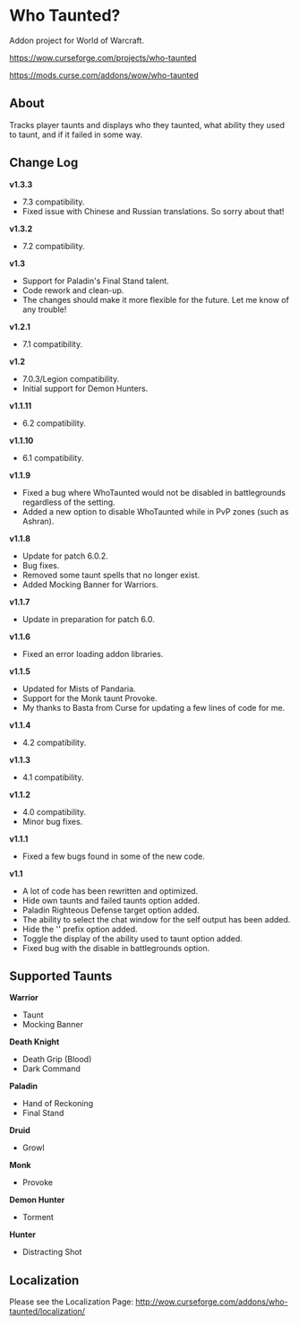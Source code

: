 # Who Taunted?
Addon project for World of Warcraft.

https://wow.curseforge.com/projects/who-taunted

https://mods.curse.com/addons/wow/who-taunted

## About
Tracks player taunts and displays who they taunted, what ability they used to taunt, and if it failed in some way.

## Change Log
**v1.3.3**
* 7.3 compatibility.
* Fixed issue with Chinese and Russian translations. So sorry about that!

**v1.3.2**
* 7.2 compatibility.

**v1.3**
* Support for Paladin's Final Stand talent.
* Code rework and clean-up.
* The changes should make it more flexible for the future. Let me know of any trouble!

**v1.2.1**
* 7.1 compatibility.

**v1.2**
* 7.0.3/Legion compatibility.
* Initial support for Demon Hunters.

**v1.1.11**
* 6.2 compatibility.

**v1.1.10**
* 6.1 compatibility.

**v1.1.9**
* Fixed a bug where WhoTaunted would not be disabled in battlegrounds regardless of the setting.
* Added a new option to disable WhoTaunted while in PvP zones (such as Ashran).

**v1.1.8**
* Update for patch 6.0.2.
* Bug fixes.
* Removed some taunt spells that no longer exist.
* Added Mocking Banner for Warriors.

**v1.1.7**
* Update in preparation for patch 6.0.

**v1.1.6**
* Fixed an error loading addon libraries.

**v1.1.5**
* Updated for Mists of Pandaria.
* Support for the Monk taunt Provoke.
* My thanks to Basta from Curse for updating a few lines of code for me.

**v1.1.4**
* 4.2 compatibility.

**v1.1.3**
* 4.1 compatibility.

**v1.1.2**
* 4.0 compatibility.
* Minor bug fixes.

**v1.1.1**
* Fixed a few bugs found in some of the new code.

**v1.1**
* A lot of code has been rewritten and optimized.
* Hide own taunts and failed taunts option added.
* Paladin Righteous Defense target option added.
* The ability to select the chat window for the self output has been added.
* Hide the '<WhoTaunted>' prefix option added.
* Toggle the display of the ability used to taunt option added.
* Fixed bug with the disable in battlegrounds option.

## Supported Taunts

**Warrior**
* Taunt
* Mocking Banner

**Death Knight**
* Death Grip (Blood)
* Dark Command

**Paladin**
* Hand of Reckoning
* Final Stand

**Druid**
* Growl

**Monk**
* Provoke

**Demon Hunter**
* Torment

**Hunter**
* Distracting Shot

## Localization

Please see the Localization Page: http://wow.curseforge.com/addons/who-taunted/localization/